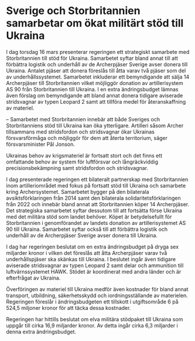 # Sverige och Storbritannien samarbetar om ökat militärt stöd till Ukraina

I dag torsdag 16 mars presenterar regeringen ett strategiskt samarbete med Storbritannien till stöd för Ukraina. Samarbetet syftar bland annat till att förbättra logistik och underhåll av de Archerpjäser Sverige avser donera till Ukraina. Antalet pjäser att donera föreslås till åtta varav två pjäser som del av underhållssystemet. Samarbetet inkluderar ett bemyndigande att sälja 14 Archerpjäser till Storbritannien vilket möjliggör donation av artillerisystem AS 90 från Storbritannien till Ukraina. I en extra ändringsbudget lämnas även förslag om bemyndigande att bland annat donera tidigare aviserade stridsvagnar av typen Leopard 2 samt att tillföra medel för återanskaffning av materiel.

– Samarbetet med Storbritannien innebär att både Sveriges och Storbritanniens stöd till Ukraina kan öka ytterligare. Artilleri såsom Archer tillsammans med stridsfordon och stridsvagnar ökar Ukrainas försvarsförmåga och möjliggör för dem att återta territorium, säger försvarsminister Pål Jonson.

Ukrainas behov av krigsmateriel är fortsatt stort och det finns ett omfattande behov av system för luftförsvar och långräckviddig precisionsbekämpning samt stridsfordon och stridsvagnar.

I dag presenterade regeringen ett bilateralt partnerskap med Storbritannien inom artilleriområdet med fokus på fortsatt stöd till Ukraina och samarbete kring Archersystemet. Samarbetet bygger på den bilaterala avsiktsförklaringen från 2014 samt den bilaterala solidaritetsförklaringen från 2022 och innebär bland annat att Storbritannien köper 14 Archerpjäser. Det strategiska samarbetet syftar dessutom till att fortsätta förse Ukraina med det militära stöd som landet behöver. Köpet är betydelsefullt för Storbritannien i genomförandet av landets donation av artillerisystemet AS 90 till Ukraina. Samarbetet syftar också till att förbättra logistik och underhåll av de Archerpjäser Sverige avser donera till Ukraina.

I dag har regeringen beslutat om en extra ändringsbudget på dryga sex miljarder kronor i vilken det föreslås att åtta Archerpjäser varav två underhållspjäser ska skänkas till Ukraina. I beslutet ingår även tidigare aviserade stridsvagnar av typen Leopard 2 samt delar och ammunition till luftvärnssystemet HAWK. Stödet är koordinerat med andra länder och är efterfrågat av Ukraina.

Överföringen av materiel till Ukraina medför även kostnader för bland annat transport, utbildning, säkerhetsskydd och iordningsställande av materielen. Regeringen föreslår i ändringsbudgeten ett tillskott i utgiftsområde 6 på 524,5 miljoner kronor för att täcka dessa kostnader.

Regeringen har hittills beslutat om elva militära stödpaket till Ukraina som uppgår till cirka 16,9 miljarder kronor. Av detta ingår cirka 6,3 miljarder i denna extra ändringsbudget.
